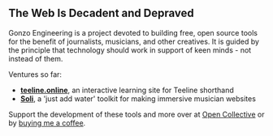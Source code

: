 ## The Web Is Decadent and Depraved

Gonzo Engineering is a project devoted to building free, open source tools for the benefit of journalists, musicians, and other creatives. It is guided by the principle that technology should work in support of keen minds - not instead of them.

Ventures so far:

- **[teeline.online](https://teeline.online)**, an interactive learning site for Teeline shorthand
- **[Soli](https://github.com/gonzo-engineering/soli)**, a 'just add water' toolkit for making immersive musician websites

Support the development of these tools and more over at [Open Collective](https://opencollective.com/gonzo-engineering) or by [buying me a coffee](https://ko-fi.com/frederickobrien).

<!--

**Here are some ideas to get you started:**

🙋‍♀️ A short introduction - what is your organization all about?
🌈 Contribution guidelines - how can the community get involved?
👩‍💻 Useful resources - where can the community find your docs? Is there anything else the community should know?
🍿 Fun facts - what does your team eat for breakfast?
🧙 Remember, you can do mighty things with the power of [Markdown](https://docs.github.com/github/writing-on-github/getting-started-with-writing-and-formatting-on-github/basic-writing-and-formatting-syntax)
-->
